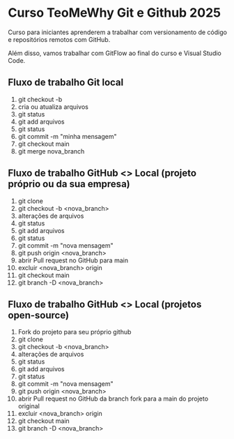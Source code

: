 # Curso TeoMeWhy Git e Github 2025

Curso para iniciantes aprenderem a trabalhar com versionamento de código e repositórios remotos com GitHub.

Além disso, vamos trabalhar com GitFlow ao final do curso e Visual Studio Code.


## Fluxo de trabalho Git local

01. git checkout -b
02. cria ou atualiza arquivos
03. git status
04. git add arquivos
05. git status
06. git commit -m "minha mensagem"
07. git checkout main
08. git merge nova_branch

## Fluxo de trabalho GitHub <> Local (projeto próprio ou da sua empresa)

01. git clone
02. git checkout -b <nova_branch>
03. alterações de arquivos
04. git status
05. git add arquivos
06. git status
07. git commit -m "nova mensagem"
08. git push origin <nova_branch>
09. abrir Pull request no GitHub para main
10. excluir <nova_branch> origin
11. git checkout main
12. git branch -D <nova_branch>

## Fluxo de trabalho GitHub <> Local (projetos open-source)

01. Fork do projeto para seu próprio github
02. git clone
03. git checkout -b <nova_branch>
04. alterações de arquivos
05. git status
06. git add arquivos
07. git status
08. git commit -m "nova mensagem"
09. git push origin <nova_branch>
10. abrir Pull request no GitHub da branch fork para a main do projeto original
11. excluir <nova_branch> origin
12. git checkout main
13. git branch -D <nova_branch>
